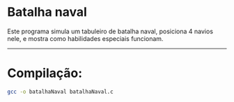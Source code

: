 # Batalha naval
Este programa simula um tabuleiro de batalha naval, posiciona 4 navios nele, e mostra como habilidades especiais funcionam.

---

# Compilação: 
```bash
gcc -o batalhaNaval batalhaNaval.c
```
